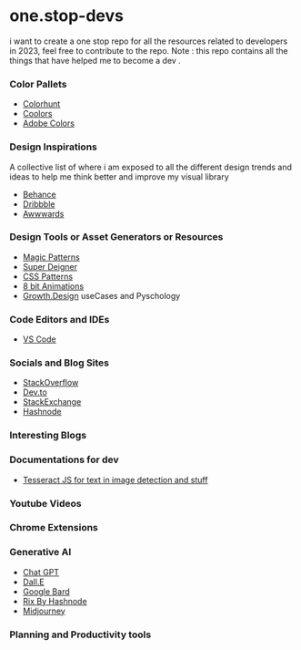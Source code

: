 # one.stop-devs
i want to create a one stop repo for all the resources related to developers in 2023, feel free to contribute to the repo. Note : this repo contains all the things that have helped me to become a dev .

### Color Pallets
- [Colorhunt](https://colorhunt.co/)
- [Coolors](https://coolors.co/)
- [Adobe Colors](https://color.adobe.com/)
### Design Inspirations 
A collective list of where i am exposed to all the different design trends and ideas to help me think better and improve my visual library
- [Behance](https://www.behance.net/)
- [Dribbble](https://dribbble.com/)
- [Awwwards](https://www.awwwards.com/)
### Design Tools or Asset Generators or Resources
- [Magic Patterns](https://www.magicpattern.design/)
- [Super Deigner](https://superdesigner.co/)
- [CSS Patterns](https://css-pattern.com/)
- [8 bit Animations](https://www.it8bit.com/)
- [Growth.Design](https://growth.design/) useCases and Pyschology
### Code Editors and IDEs 
- [VS Code](https://code.visualstudio.com/)
### Socials and Blog Sites 
- [StackOverflow](https://stackoverflow.com/)
- [Dev.to](https://dev.to/)
- [StackExchange](https://stackexchange.com/)
- [Hashnode](https://hashnode.com/)
### Interesting Blogs
### Documentations for dev
- [Tesseract JS for text in image detection and stuff ](https://github.com/naptha/tesseract.js#tesseractjs)
### Youtube Videos 
### Chrome Extensions
### Generative AI
- [Chat GPT](https://chat.openai.com/)
- [Dall.E](https://labs.openai.com/)
- [Google Bard](https://bard.google.com/)
- [Rix By Hashnode](https://hashnode.com/rix)
- [Midjourney](https://www.midjourney.com/home/)
### Planning and Productivity tools


 

